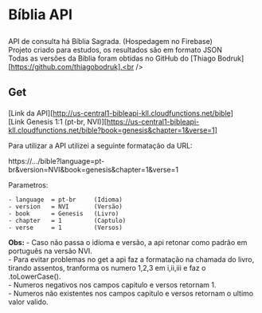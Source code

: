 # Bíblia API<p>

API de consulta há Bíblia Sagrada. (Hospedagem no Firebase)<br />
Projeto criado para estudos, os resultados são em formato JSON<br />
Todas as versões da Bíblia foram obtidas no GitHub do [Thiago Bodruk][https://github.com/thiagobodruk].<br /><p>

## Get<p>

[Link da API][http://us-central1-bibleapi-kll.cloudfunctions.net/bible]<br />
[Link Genesis 1:1 (pt-br, NVI)][https://us-central1-bibleapi-kll.cloudfunctions.net/bible?book=genesis&chapter=1&verse=1]<br /><p>

Para utilizar a API utilizei a seguinte formatação da URL:<br /><p>

https://.../bible?language=pt-br&version=NVI&book=genesis&chapter=1&verse=1<br /><p>

Parametros:<br /><p>

    - language  = pt-br     (Idioma)
    - version   = NVI       (Versão)
    - book      = Genesis   (Livro)
    - chapter   = 1         (Captulo)
    - verse     = 1         (Versos)

__Obs:__    - Caso não passa o idioma e versão, a api retonar como padrão em português na versão NVI.<br />
            - Para evitar problemas no get a api faz a formatação na chamada do livro, tirando assentos, tranforma os numero 1,2,3 em i,ii,iii e faz o .toLowerCase().<br />
            - Numeros negativos nos campos capitulo e versos retornam 1.<br />
            - Numeros não existentes nos campos capitulo e versos retornam o ultimo valor valido.<br />
